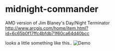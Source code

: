 midnight-commander
==================

AMD version of Jim Blaney's Day/Night Terminator<br> http://www.arcgis.com/home/item.html?id=6c65b0f17ffc4bfdb71f60ca64d40bcc


looks a little something like this..
![Demo](https://raw.githubusercontent.com/jgravois/midnight-commander/master/images/solar-button.PNG "Demo")
